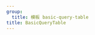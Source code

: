 ```yaml
---
group:
  title: 模板 basic-query-table
title: BasicQueryTable
---
```


<code title="basic" src="./demos/basic.tsx" />

<code title="formaction" src="./demos/formaction.tsx" />
